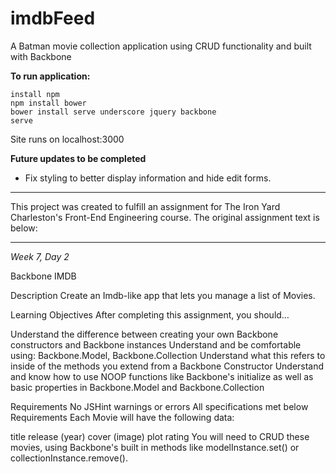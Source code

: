 # imdbFeed
A Batman movie collection application using CRUD functionality and built with Backbone

**To run application:**
```
install npm 
npm install bower
bower install serve underscore jquery backbone
serve
 ```
 Site runs on localhost:3000

**Future updates to be completed**
* Fix styling to better display information and hide edit forms. 

----------------------------------

This project was created to fulfill an assignment for The Iron Yard Charleston's Front-End Engineering course. The original assignment text is below:

----------------------------------

*Week 7, Day 2*

Backbone IMDB

Description
Create an Imdb-like app that lets you manage a list of Movies.

Learning Objectives
After completing this assignment, you should…

Understand the difference between creating your own Backbone constructors and Backbone instances
Understand and be comfortable using:
Backbone.Model, Backbone.Collection
Understand what this refers to inside of the methods you extend from a Backbone Constructor
Understand and know how to use NOOP functions like Backbone's initialize as well as basic properties in Backbone.Model and Backbone.Collection

Requirements
No JSHint warnings or errors
All specifications met below
Requirements
Each Movie will have the following data:

title
release (year)
cover (image)
plot
rating
You will need to CRUD these movies, using Backbone's built in methods like modelInstance.set() or collectionInstance.remove().
